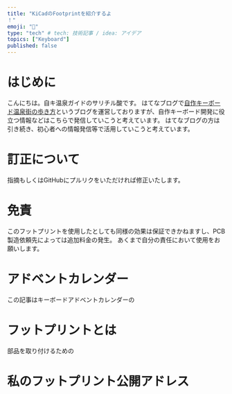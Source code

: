 ```yaml
---
title: "KiCadのFootprintを紹介するよ
！"
emoji: "🦶"
type: "tech" # tech: 技術記事 / idea: アイデア
topics: ["Keyboard"]
published: false
---
```

# はじめに
こんにちは。自キ温泉ガイドのサリチル酸です。
はてなブログで[自作キーボード温泉街の歩き方](https://salicylic-acid3.hatenablog.com/)というブログを運営しておりますが、自作キーボード開発に役立つ情報などはこちらで発信していこうと考えています。
はてなブログの方は引き続き、初心者への情報発信等で活用していこうと考えています。
# 訂正について
指摘もしくはGitHubにプルリクをいただければ修正いたします。
# 免責
このフットプリントを使用したとしても同様の効果は保証できかねますし、PCB製造依頼先によっては追加料金の発生。
あくまで自分の責任において使用をお願いします。
# アドベントカレンダー
この記事はキーボードアドベントカレンダーの
# フットプリントとは
部品を取り付けるための
# 私のフットプリント公開アドレス

